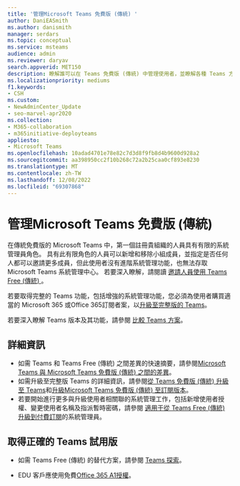 ```yaml
---
title: '管理Microsoft Teams 免費版 (傳統) '
author: DaniEASmith
ms.author: danismith
manager: serdars
ms.topic: conceptual
ms.service: msteams
audience: admin
ms.reviewer: daryav
search.appverid: MET150
description: 瞭解誰可以在 Teams 免費版 (傳統) 中管理使用者，並瞭解各種 Teams 方案之間的差異。
ms.localizationpriority: mediums
f1.keywords:
- CSH
ms.custom:
- NewAdminCenter_Update
- seo-marvel-apr2020
ms.collection:
- M365-collaboration
- m365initiative-deployteams
appliesto:
- Microsoft Teams
ms.openlocfilehash: 10adad4701e78e82c7d3d8f9fb8d4b9600d928a2
ms.sourcegitcommit: aa398950cc2f10b268c72a2b25caa0cf893e8230
ms.translationtype: MT
ms.contentlocale: zh-TW
ms.lasthandoff: 12/08/2022
ms.locfileid: "69307868"
---
```

# <a name="manage-microsoft-teams-free-classic"></a>管理Microsoft Teams 免費版 (傳統) 

在傳統免費版的 Microsoft Teams 中，第一個註冊貴組織的人員具有有限的系統管理員角色。 具有此有限角色的人員可以新增和移除小組成員，並指定是否任何人都可以邀請更多成員，但此使用者沒有進階系統管理功能，也無法存取 Microsoft Teams 系統管理中心。 若要深入瞭解，請閱讀 [邀請人員使用 Teams Free (傳統) ](https://support.office.com/article/invite-people-to-teams-free-53a9b20c-2ad7-442e-967c-2e9305e96463)。

若要取得完整的 Teams 功能，包括增強的系統管理功能，您必須為使用者購買適當的 Microsoft 365 或Office 365訂閱者案，以[升級至完整版的 Teams](upgrade-freemium.md)。

若要深入瞭解 Teams 版本及其功能，請參閱 [比較 Teams 方案](https://products.office.com/microsoft-teams/free)。

## <a name="more-information"></a>詳細資訊

- 如需 Teams 和 Teams Free (傳統) 之間差異的快速摘要，請參閱[Microsoft Teams 與 Microsoft Teams 免費版 (傳統) 之間的差異](https://support.office.com/article/0b69cf39-eb52-49af-b255-60d46fdf8a9c)。 
- 如需升級至完整版 Teams 的詳細資訊，請參閱[從 Teams 免費版 (傳統) 升級至 Teams](https://support.office.com/article/29475bbd-a34f-4175-9b33-d44430f8ad39)和[升級Microsoft Teams 免費版 (傳統) 至訂閱版本](upgrade-freemium.md)。
- 若要開始進行更多與升級使用者相關聯的系統管理工作，包括新增使用者授權、變更使用者名稱及指派暫時密碼，請參閱 [適用于從 Teams Free (傳統) 升級到付費訂閱](https://support.office.com/article/75a95e7f-001e-42d0-a787-ae8b992d5a52)的系統管理員。

## <a name="get-the-right-teams-trial"></a>取得正確的 Teams 試用版

- 如需 Teams Free (傳統) 的替代方案，請參閱 [Teams 探索](teams-exploratory.md)。

- EDU 客戶應使用免費[Office 365 A1授權](https://www.microsoft.com/microsoft-365/academic/compare-office-365-education-plans)。
